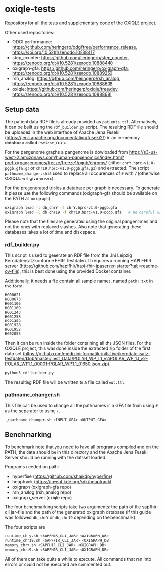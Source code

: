# oxiqle-tests
Repository for all the tests and supplementary code of the OXIQLE project.

Other used repositories:
- ODGI performance: https://github.com/heringerp/odgi/tree/performance_release, https://doi.org/10.5281/zenodo.10888417
- step_counter: https://github.com/heringerp/step_counter, https://zenodo.org/doi/10.5281/zenodo.10888440
- oxigraph-gfa: https://github.com/heringerp/oxigraph-gfa, https://zenodo.org/doi/10.5281/zenodo.10889250
- rsh_analog: https://github.com/heringerp/rsh_analog, https://zenodo.org/doi/10.5281/zenodo.10888608
- oxiqle: https://github.com/heringerp/oxiqle/tree/dev, https://zenodo.org/doi/10.5281/zenodo.10888681


## Setup data
The patient data RDF file is already provided as `patients.ttl`. Alternatively,
it can be built using the `rdf_builder.py` script. The resulting
RDF file should be uploaded in the web interface of Apache Jena Fuseki
(https://jena.apache.org/documentation/fuseki2/) in an in-memory database
called `Patient_FHIR`.

For the pangenome graphs a pangenome is dowloaded from
https://s3-us-west-2.amazonaws.com/human-pangenomics/index.html?prefix=pangenomes/freeze/freeze1/pggb/chroms/
(either `chrY.hprc-v1.0-pggb.gfa.gz` or `chr19.hprc-v1.0-pggb.gfa.gz`) and extracted.
The script `pathname_changer.sh` is used to replace all occurences of `#` with
`/` (otherwise OXIQLE will give errors).

For the pregenerated triples a database per graph is necessary. To generate it
please use the following commands (oxigraph-gfa should be available on the PATH
as `oxigraph`)
```bash
oxigraph load -l db_chrY -f chrY.hprc-v1.0-pggb.gfa
oxigraph load -l db_chr19 -f chr19.hprc-v1.0-pggb.gfa   # Be careful with this, as the resulting databases will be very large
```
Please note that the files are generated using the original pangenomes and not
the ones with replaced slashes. Also note that generating these databases
takes a lot of time and disk space.

### rdf_builder.py
This script is used to generate an RDF file from the Uni Leipzig Kerndatensatzkonforme
FHIR Testdaten. It requires a running HAPI FHIR server
(https://github.com/hapifhir/hapi-fhir-jpaserver-starter?tab=readme-ov-file),
this is best done using the provided Docker container.

Additionally, it needs a file contain all sample names, named `paths.txt` in
the form:
```
HG00621
HG00673
HG01106
HG01109
HG01243
HG01258
HG01358
HG01928
HG01952
HG02055
```

Then it can be run inside the folder containing all the JSON files. For the
OXIQLE project, this was done inside the extracted zip folder of the first
data set (https://github.com/medizininformatik-initiative/kerndatensatz-testdaten/blob/master/Test_Data/POLAR_WP_1.1_v2/POLAR_WP_1.1_v2-POLAR_WP1.1_00001-POLAR_WP1.1_01650.json.zip).
```
python3 rdf_builder.py
```
The resulting RDF file will be written to a file called `out.ttl`.

### pathname_changer.sh
This file can be used to change all the pathnames in a GFA file from using
`#` as the separator to using `/`.
```
./pathname_changer.sh <INPUT_GFA> <OUTPUT_GFA>
```

## Benchmarking

To benchmark note that you need to have all programs compiled and on the PATH,
the data should be in this directory and the Apache Jena Fuseki Server should
be running with the dataset loaded.

Programs needed on path:
- hyperfine (https://github.com/sharkdp/hyperfine)
- heaptrack (https://invent.kde.org/sdk/heaptrack)
- oxigraph (oxigraph-gfa repo)
- rsh_analog (rsh_analog repo)
- oxigraph_server (oxiqle repo) 

The four benchmarking scripts take two arguments: the path of the sapfhir-cli
jar-file and the path of the generated oxigraph database (if this guide was followed
`db_chrY` or `db_chr19` depending on the benchmark).

The four scripts are
```bash
runtime_chry.sh <SAPFHIR_CLI_JAR> <OXIGRAPH_DB>
runtime_chr19.sh <SAPFHIR_CLI_JAR> <OXIGRAPH_DB>
memory_chry.sh <SAPFHIR_CLI_JAR> <OXIGRAPH_DB>
memory_chr19.sh <SAPFHIR_CLI_JAR> <OXIGRAPH_DB>
```

All of them can take quite a while to execute. All commands that ran into errors
or could not be executed are commented out.
